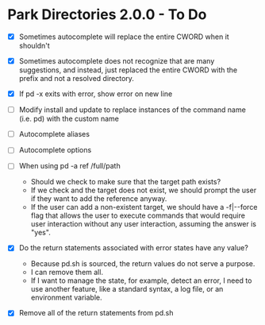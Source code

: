# Park Directories 2.0.0 - To Do
- [x] Sometimes autocomplete will replace the entire CWORD when it shouldn't
- [x] Sometimes autocomplete does not recognize that are many suggestions, 
      and instead, just replaced the entire CWORD with the prefix and not
      a resolved directory.
- [x] If pd -x exits with error, show error on new line
- [ ] Modify install and update to replace instances of the command name
      (i.e. pd) with the custom name

- [ ] Autocomplete aliases
- [ ] Autocomplete options

- [ ] When using pd -a ref /full/path
  * Should we check to make sure that the target path exists?
  * If we check and the target does not exist, we should prompt the user if they want to add the
    reference anyway.
  * If the user can add a non-existent target, we should have a -f|--force flag that allows the user to
    execute commands that would require user interaction without any user interaction, assuming the
    answer is "yes".

- [x] Do the return statements associated with error states have any value?
  * Because pd.sh is sourced, the return values do not serve a purpose.
  * I can remove them all.
  * If I want to manage the state, for example, detect an error, I need to use another feature, like a
    standard syntax, a log file, or an environment variable.

- [x] Remove all of the return statements from pd.sh
